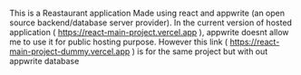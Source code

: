 This is a Reastaurant application Made using react and appwrite (an open source backend/database server provider).
In the current version of hosted application ( https://react-main-project.vercel.app ), appwrite doesnt allow me to use it for public hosting purpose.
However this link ( https://react-main-project-dummy.vercel.app ) is for the same project but with out appwrite database
